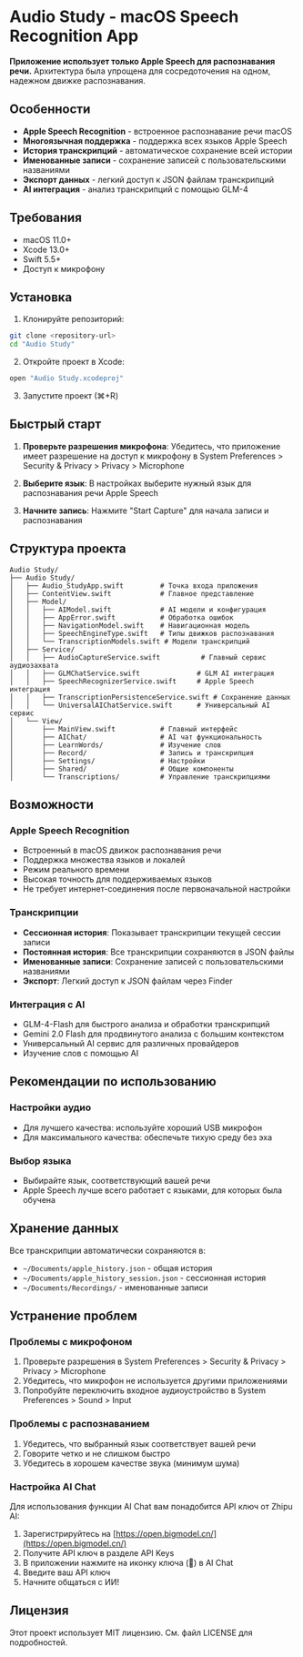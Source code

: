# Audio Study - macOS Speech Recognition App

**Приложение использует только Apple Speech для распознавания речи.** Архитектура была упрощена для сосредоточения на одном, надежном движке распознавания.

## Особенности

- **Apple Speech Recognition** - встроенное распознавание речи macOS
- **Многоязычная поддержка** - поддержка всех языков Apple Speech
- **История транскрипций** - автоматическое сохранение всей истории
- **Именованные записи** - сохранение записей с пользовательскими названиями
- **Экспорт данных** - легкий доступ к JSON файлам транскрипций
- **AI интеграция** - анализ транскрипций с помощью GLM-4

## Требования

- macOS 11.0+
- Xcode 13.0+
- Swift 5.5+
- Доступ к микрофону

## Установка

1. Клонируйте репозиторий:
```bash
git clone <repository-url>
cd "Audio Study"
```

2. Откройте проект в Xcode:
```bash
open "Audio Study.xcodeproj"
```

3. Запустите проект (⌘+R)

## Быстрый старт

1. **Проверьте разрешения микрофона**: Убедитесь, что приложение имеет разрешение на доступ к микрофону в System Preferences > Security & Privacy > Privacy > Microphone

2. **Выберите язык**: В настройках выберите нужный язык для распознавания речи Apple Speech

3. **Начните запись**: Нажмите "Start Capture" для начала записи и распознавания

## Структура проекта

```
Audio Study/
├── Audio Study/
│   ├── Audio_StudyApp.swift         # Точка входа приложения
│   ├── ContentView.swift            # Главное представление
│   ├── Model/
│   │   ├── AIModel.swift            # AI модели и конфигурация
│   │   ├── AppError.swift           # Обработка ошибок
│   │   ├── NavigationModel.swift    # Навигационная модель
│   │   ├── SpeechEngineType.swift   # Типы движков распознавания
│   │   └── TranscriptionModels.swift # Модели транскрипций
│   ├── Service/
│   │   ├── AudioCaptureService.swift          # Главный сервис аудиозахвата
│   │   ├── GLMChatService.swift              # GLM AI интеграция
│   │   ├── SpeechRecognizerService.swift     # Apple Speech интеграция
│   │   ├── TranscriptionPersistenceService.swift # Сохранение данных
│   │   └── UniversalAIChatService.swift      # Универсальный AI сервис
│   └── View/
│       ├── MainView.swift           # Главный интерфейс
│       ├── AIChat/                  # AI чат функциональность
│       ├── LearnWords/              # Изучение слов
│       ├── Record/                  # Запись и транскрипция
│       ├── Settings/                # Настройки
│       ├── Shared/                  # Общие компоненты
│       └── Transcriptions/          # Управление транскрипциями
```

## Возможности

### Apple Speech Recognition
- Встроенный в macOS движок распознавания речи
- Поддержка множества языков и локалей
- Режим реального времени
- Высокая точность для поддерживаемых языков
- Не требует интернет-соединения после первоначальной настройки

### Транскрипции
- **Сессионная история**: Показывает транскрипции текущей сессии записи
- **Постоянная история**: Все транскрипции сохраняются в JSON файлы
- **Именованные записи**: Сохранение записей с пользовательскими названиями
- **Экспорт**: Легкий доступ к JSON файлам через Finder

### Интеграция с AI
- GLM-4-Flash для быстрого анализа и обработки транскрипций
- Gemini 2.0 Flash для продвинутого анализа с большим контекстом
- Универсальный AI сервис для различных провайдеров
- Изучение слов с помощью AI

## Рекомендации по использованию

### Настройки аудио
- Для лучшего качества: используйте хороший USB микрофон
- Для максимального качества: обеспечьте тихую среду без эха

### Выбор языка
- Выбирайте язык, соответствующий вашей речи
- Apple Speech лучше всего работает с языками, для которых была обучена

## Хранение данных

Все транскрипции автоматически сохраняются в:
- `~/Documents/apple_history.json` - общая история
- `~/Documents/apple_history_session.json` - сессионная история
- `~/Documents/Recordings/` - именованные записи

## Устранение проблем

### Проблемы с микрофоном
1. Проверьте разрешения в System Preferences > Security & Privacy > Privacy > Microphone
2. Убедитесь, что микрофон не используется другими приложениями
3. Попробуйте переключить входное аудиоустройство в System Preferences > Sound > Input

### Проблемы с распознаванием
1. Убедитесь, что выбранный язык соответствует вашей речи
2. Говорите четко и не слишком быстро
3. Убедитесь в хорошем качестве звука (минимум шума)

### Настройка AI Chat

Для использования функции AI Chat вам понадобится API ключ от Zhipu AI:

1. Зарегистрируйтесь на [https://open.bigmodel.cn/](https://open.bigmodel.cn/)
2. Получите API ключ в разделе API Keys
3. В приложении нажмите на иконку ключа (🔑) в AI Chat
4. Введите ваш API ключ
5. Начните общаться с ИИ!

## Лицензия

Этот проект использует MIT лицензию. См. файл LICENSE для подробностей.
